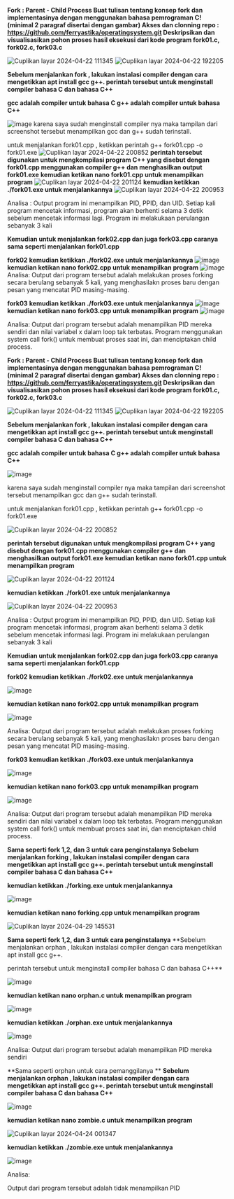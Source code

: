 **Fork : Parent - Child Process
Buat tulisan tentang konsep fork dan implementasinya dengan menggunakan bahasa pemrograman C! (minimal 2 paragraf disertai dengan gambar)
Akses dan clonning repo : https://github.com/ferryastika/operatingsystem.git
Deskripsikan dan visualisasikan pohon proses hasil eksekusi dari kode program fork01.c, fork02.c, fork03.c**

![Cuplikan layar 2024-04-22 111345](https://github.com/rizkiyogatama27/SysOP24-3123521020/assets/160556478/84b997bb-fe43-429f-a8f4-bdaa84dcbfc7)
![Cuplikan layar 2024-04-22 192205](https://github.com/rizkiyogatama27/SysOP24-3123521020/assets/160556478/8f2b018d-f164-48e5-86aa-4fb87e03551e)

**Sebelum menjalankan fork , lakukan instalasi compiler dengan cara mengetikkan apt install gcc g++.
perintah tersebut untuk menginstall compiler bahasa C dan bahasa C++**

**gcc adalah compiler untuk bahasa C
g++ adalah compiler untuk bahasa C++**

![image](https://github.com/rizkiyogatama27/SysOP24-3123521020/assets/160556478/c827f1fc-78b4-402b-9ea2-21c3126efbc3)
karena saya sudah menginstall compiler nya maka tampilan dari screenshot tersebut menampilkan gcc dan g++ sudah terinstall.

untuk menjalankan fork01.cpp , ketikkan perintah g++ fork01.cpp -o fork01.exe
![Cuplikan layar 2024-04-22 200852](https://github.com/rizkiyogatama27/SysOP24-3123521020/assets/160556478/0ba023d6-0755-446e-957f-49f8c15b41cf)
**perintah tersebut digunakan untuk mengkompilasi program C++ yang disebut dengan fork01.cpp menggunakan compiler g++ dan menghasilkan output fork01.exe**
**kemudian ketikan nano fork01.cpp untuk menampilkan program**
![Cuplikan layar 2024-04-22 201124](https://github.com/rizkiyogatama27/SysOP24-3123521020/assets/160556478/a0948e2d-75bd-43bc-ba57-b0c9515845b3)
**kemudian ketikkan ./fork01.exe untuk menjalankannya**
![Cuplikan layar 2024-04-22 200953](https://github.com/rizkiyogatama27/SysOP24-3123521020/assets/160556478/1287ac4f-5609-4748-8e72-60e16f757762)

Analisa : Output program ini menampilkan PID, PPID, dan UID. Setiap kali program mencetak informasi, program akan berhenti selama 3 detik sebelum mencetak informasi lagi. Program ini melakukaan perulangan sebanyak 3 kali

**Kemudian untuk menjalankan fork02.cpp dan juga fork03.cpp caranya sama seperti menjalankan fork01.cpp**



**fork02**
**kemudian ketikkan ./fork02.exe untuk menjalankannya**
![image](https://github.com/rizkiyogatama27/SysOP24-3123521020/assets/160556478/51e61fc6-38be-408d-923e-a08205abb0af)
**kemudian ketikan nano fork02.cpp untuk menampilkan program**
![image](https://github.com/rizkiyogatama27/SysOP24-3123521020/assets/160556478/14d033d1-8ac5-47e0-b6e3-35b7eefd32c9)
Analisa:
Output dari program tersebut adalah melakukan proses forking secara berulang sebanyak 5 kali, yang menghasilakn proses baru dengan pesan yang mencatat PID masing-masing.


**fork03**
**kemudian ketikkan ./fork03.exe untuk menjalankannya**
![image](https://github.com/rizkiyogatama27/SysOP24-3123521020/assets/160556478/f5e4b584-757a-46be-871d-086d7899a49d)
**kemudian ketikan nano fork03.cpp untuk menampilkan program**
![image](https://github.com/rizkiyogatama27/SysOP24-3123521020/assets/160556478/12ce714e-b658-45a6-bc4b-b3ff0ff3728f)

Analisa:
Output dari program tersebut adalah menampilkan PID mereka sendiri dan nilai variabel x dalam loop tak terbatas. Program menggunakan system call fork() untuk membuat proses saat ini, dan menciptakan child process.




 
**Fork : Parent - Child Process
Buat tulisan tentang konsep fork dan implementasinya dengan menggunakan bahasa pemrograman C! (minimal 2 paragraf disertai dengan gambar)
Akses dan clonning repo : https://github.com/ferryastika/operatingsystem.git
Deskripsikan dan visualisasikan pohon proses hasil eksekusi dari kode program fork01.c, fork02.c, fork03.c**


![Cuplikan layar 2024-04-22 111345](https://github.com/rizkiyogatama27/SysOP24-3123521020/assets/160556478/84b997bb-fe43-429f-a8f4-bdaa84dcbfc7)
![Cuplikan layar 2024-04-22 192205](https://github.com/rizkiyogatama27/SysOP24-3123521020/assets/160556478/8f2b018d-f164-48e5-86aa-4fb87e03551e)



**Sebelum menjalankan fork , lakukan instalasi compiler dengan cara mengetikkan apt install gcc g++.
perintah tersebut untuk menginstall compiler bahasa C dan bahasa C++**

**gcc adalah compiler untuk bahasa C
g++ adalah compiler untuk bahasa C++**


![image](https://github.com/rizkiyogatama27/SysOP24-3123521020/assets/160556478/c827f1fc-78b4-402b-9ea2-21c3126efbc3)


karena saya sudah menginstall compiler nya maka tampilan dari screenshot tersebut menampilkan gcc dan g++ sudah terinstall.

untuk menjalankan fork01.cpp , ketikkan perintah g++ fork01.cpp -o fork01.exe


![Cuplikan layar 2024-04-22 200852](https://github.com/rizkiyogatama27/SysOP24-3123521020/assets/160556478/0ba023d6-0755-446e-957f-49f8c15b41cf)


**perintah tersebut digunakan untuk mengkompilasi program C++ yang disebut dengan fork01.cpp menggunakan compiler g++ dan menghasilkan output fork01.exe**
**kemudian ketikan nano fork01.cpp untuk menampilkan program**


![Cuplikan layar 2024-04-22 201124](https://github.com/rizkiyogatama27/SysOP24-3123521020/assets/160556478/a0948e2d-75bd-43bc-ba57-b0c9515845b3)


**kemudian ketikkan ./fork01.exe untuk menjalankannya**


![Cuplikan layar 2024-04-22 200953](https://github.com/rizkiyogatama27/SysOP24-3123521020/assets/160556478/1287ac4f-5609-4748-8e72-60e16f757762)


Analisa : Output program ini menampilkan PID, PPID, dan UID. Setiap kali program mencetak informasi, program akan berhenti selama 3 detik sebelum mencetak informasi lagi. Program ini melakukaan perulangan sebanyak 3 kali

**Kemudian untuk menjalankan fork02.cpp dan juga fork03.cpp caranya sama seperti menjalankan fork01.cpp**



**fork02**
**kemudian ketikkan ./fork02.exe untuk menjalankannya**


![image](https://github.com/rizkiyogatama27/SysOP24-3123521020/assets/160556478/51e61fc6-38be-408d-923e-a08205abb0af)


**kemudian ketikan nano fork02.cpp untuk menampilkan program**


![image](https://github.com/rizkiyogatama27/SysOP24-3123521020/assets/160556478/14d033d1-8ac5-47e0-b6e3-35b7eefd32c9)


Analisa:
Output dari program tersebut adalah melakukan proses forking secara berulang sebanyak 5 kali, yang menghasilakn proses baru dengan pesan yang mencatat PID masing-masing.


**fork03**
**kemudian ketikkan ./fork03.exe untuk menjalankannya**


![image](https://github.com/rizkiyogatama27/SysOP24-3123521020/assets/160556478/f5e4b584-757a-46be-871d-086d7899a49d)


**kemudian ketikan nano fork03.cpp untuk menampilkan program**


![image](https://github.com/rizkiyogatama27/SysOP24-3123521020/assets/160556478/12ce714e-b658-45a6-bc4b-b3ff0ff3728f)


Analisa:
Output dari program tersebut adalah menampilkan PID mereka sendiri dan nilai variabel x dalam loop tak terbatas. Program menggunakan system call fork() untuk membuat proses saat ini, dan menciptakan child process.


**Sama seperti fork 1,2, dan 3 untuk cara penginstalanya**
**Sebelum menjalankan forking , lakukan instalasi compiler dengan cara mengetikkan apt install gcc g++.
perintah tersebut untuk menginstall compiler bahasa C dan bahasa C++**


**kemudian ketikkan ./forking.exe untuk menjalankannya**


![image](https://github.com/rizkiyogatama27/SysOP24-3123521020/assets/160556478/a48bc0b4-5fc9-490a-abf0-53777c46c51d)


**kemudian ketikan nano forking.cpp untuk menampilkan program**


![Cuplikan layar 2024-04-29 145531](https://github.com/rizkiyogatama27/SysOP24-3123521020/assets/160556478/b74ff71c-4fe1-4722-bd5d-a44b73097d66)




**Sama seperti fork 1,2, dan 3 untuk cara penginstalanya**
**Sebelum menjalankan orphan , lakukan instalasi compiler dengan cara mengetikkan apt install gcc g++.


perintah tersebut untuk menginstall compiler bahasa C dan bahasa C++**


![image](https://github.com/rizkiyogatama27/SysOP24-3123521020/assets/160556478/c2e40f81-3247-4410-aafd-9ff723beea0c)


**kemudian ketikan nano orphan.c untuk menampilkan program**


![image](https://github.com/rizkiyogatama27/SysOP24-3123521020/assets/160556478/bd89f71b-60ff-47d1-9b2e-7f5479f265c3)


**kemudian ketikkan ./orphan.exe untuk menjalankannya**


![image](https://github.com/rizkiyogatama27/SysOP24-3123521020/assets/160556478/5f39f8f3-fb37-45bc-a84c-082a8024770a)


Analisa:
Output dari program tersebut adalah menampilkan PID mereka sendiri 


**Sama seperti orphan untuk cara pemanggilanya **
**Sebelum menjalankan orphan , lakukan instalasi compiler dengan cara mengetikkan apt install gcc g++.
perintah tersebut untuk menginstall compiler bahasa C dan bahasa C++**


![image](https://github.com/rizkiyogatama27/SysOP24-3123521020/assets/160556478/d9a9a103-95ea-47c4-9d34-b7200bb0b24e)


**kemudian ketikan nano zombie.c untuk menampilkan program**


![Cuplikan layar 2024-04-24 001347](https://github.com/rizkiyogatama27/SysOP24-3123521020/assets/160556478/1569365c-8418-4a41-8fbc-6ba488b7cc10)



**kemudian ketikkan ./zombie.exe untuk menjalankannya**


![image](https://github.com/rizkiyogatama27/SysOP24-3123521020/assets/160556478/8c54f6fc-b3ac-4540-8d0c-12c22b26489c)


Analisa:


Output dari program tersebut adalah tidak menampilkan PID 









































